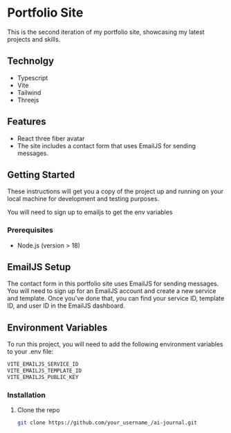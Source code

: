 # Portfolio Site

This is the second iteration of my portfolio site, showcasing my latest projects and skills.

## Technolgy
- Typescript
- Vite
- Tailwind
- Threejs 

## Features

- React three fiber avatar
- The site includes a contact form that uses EmailJS for sending messages.


## Getting Started

These instructions will get you a copy of the project up and running on your local machine for development and testing purposes.

You will need to sign up to emailjs to get the env variables 

### Prerequisites

- Node.js (version > 18)

## EmailJS Setup

The contact form in this portfolio site uses EmailJS for sending messages. You will need to sign up for an EmailJS account and create a new service and template. Once you've done that, you can find your service ID, template ID, and user ID in the EmailJS dashboard.



## Environment Variables

To run this project, you will need to add the following environment variables to your .env file:

```bash
VITE_EMAILJS_SERVICE_ID
VITE_EMAILJS_TEMPLATE_ID
VITE_EMAILJS_PUBLIC_KEY
```

### Installation

1. Clone the repo
   ```bash
   git clone https://github.com/your_username_/ai-journal.git
